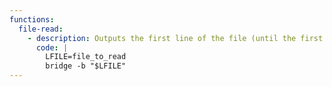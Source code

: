 ```yaml
---
functions:
  file-read:
    - description: Outputs the first line of the file (until the first whitespace) inside an error message to stdandard error.
      code: |
        LFILE=file_to_read
        bridge -b "$LFILE"
---
```

